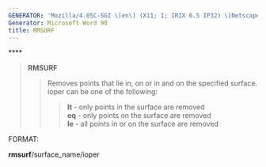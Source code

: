 ```yaml
---
GENERATOR: 'Mozilla/4.05C-SGI \[en\] (X11; I; IRIX 6.5 IP32) \[Netscape\]'
Generator: Microsoft Word 98
title: RMSURF
---
```


**** 

> **RMSURF**
>
> > Removes points that lie in, on or in and on the specified surface.
> > ioper can be one of the following:
> >
> > > **lt** - only points in the surface are removed\
> > > **eq** - only points on the surface are removed\
> > > **le** - all points in or on the surface are removed

FORMAT:

**rmsurf**/surface\_name/ioper
